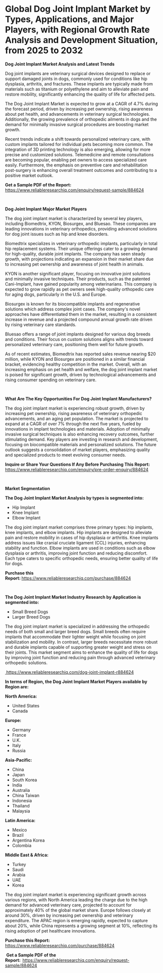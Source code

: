 <p><h1>Global Dog Joint Implant Market by Types, Applications, and Major Players, with Regional Growth Rate Analysis and Development Situation, from 2025 to 2032</h1></p><p><strong>Dog Joint Implant Market Analysis and Latest Trends</strong></p>
<p><p>Dog joint implants are veterinary surgical devices designed to replace or support damaged joints in dogs, commonly used for conditions like hip dysplasia, arthritis, and fractures. These implants are typically made from materials such as titanium or polyethylene and aim to alleviate pain and restore mobility, significantly enhancing the quality of life for affected pets.</p><p>The Dog Joint Implant Market is expected to grow at a CAGR of 4.7% during the forecast period, driven by increasing pet ownership, rising awareness about pet health, and advancements in veterinary surgical technologies. Additionally, the growing prevalence of orthopedic ailments in dogs and the demand for minimally invasive surgical procedures are boosting market growth. </p><p>Recent trends indicate a shift towards personalized veterinary care, with custom implants tailored for individual pets becoming more common. The integration of 3D printing technology is also emerging, allowing for more precise and customized solutions. Telemedicine and remote consultations are becoming popular, enabling pet owners to access specialized care easily. Furthermore, the emphasis on preventive care and rehabilitation post-surgery is enhancing overall treatment outcomes and contributing to a positive market outlook.</p></p>
<p><strong>Get a Sample PDF of the Report:&nbsp;</strong> <a href="https://www.reliableresearchiq.com/enquiry/request-sample/884624?utm_campaign=3130&utm_medium=2&utm_source=Github&utm_content=ia&utm_term=14042025&utm_id=dog-joint-implant">https://www.reliableresearchiq.com/enquiry/request-sample/884624</a></p>
<p>&nbsp;</p>
<p><strong>Dog Joint Implant Major Market Players</strong></p>
<p><p>The dog joint implant market is characterized by several key players, including Biomedtrix, KYON, Biosurgex, and Bluesao. These companies are leading innovations in veterinary orthopedics, providing advanced solutions for dog joint issues such as hip and knee disorders.</p><p>Biomedtrix specializes in veterinary orthopedic implants, particularly in total hip replacement systems. Their unique offerings cater to a growing demand for high-quality, durable joint implants. The company has seen steady growth, with projections indicating an expansion in their market share due to increasing pet ownership and awareness of joint health in animals.</p><p>KYON is another significant player, focusing on innovative joint solutions and minimally invasive techniques. Their products, such as the patented Cani-Implant, have gained popularity among veterinarians. This company is expected to grow rapidly as pet owners seek high-quality orthopedic care for aging dogs, particularly in the U.S. and Europe.</p><p>Biosurgex is known for its biocompatible implants and regenerative solutions which address complex joint cases. The company's novel approaches have differentiated them in the market, resulting in a consistent increase in revenue and a projected compound annual growth rate driven by rising veterinary care standards.</p><p>Bluesao offers a range of joint implants designed for various dog breeds and conditions. Their focus on custom solutions aligns with trends toward personalized veterinary care, positioning them well for future growth.</p><p>As of recent estimates, Biomedtrix has reported sales revenue nearing $20 million, while KYON and Biosurgex are positioned in a similar financial bracket, evidencing healthy competition in the market. Overall, with an increasing emphasis on pet health and welfare, the dog joint implant market is poised for significant growth, driven by technological advancements and rising consumer spending on veterinary care.</p></p>
<p>&nbsp;</p>
<p><strong>What Are The Key Opportunities For Dog Joint Implant Manufacturers?</strong></p>
<p><p>The dog joint implant market is experiencing robust growth, driven by increasing pet ownership, rising awareness of veterinary orthopedic advancements, and an aging pet population. The market is projected to expand at a CAGR of over 7% through the next five years, fueled by innovations in implant technologies and materials. Adoption of minimally invasive surgical techniques is also enhancing recovery outcomes, further stimulating demand. Key players are investing in research and development, focusing on biocompatible materials and personalized solutions. The future outlook suggests a consolidation of market players, emphasizing quality and specialized products to meet evolving consumer needs.</p></p>
<p><strong>Inquire or Share Your Questions If Any Before Purchasing This Report:</strong> <a href="https://www.reliableresearchiq.com/enquiry/pre-order-enquiry/884624?utm_campaign=3130&utm_medium=2&utm_source=Github&utm_content=ia&utm_term=14042025&utm_id=dog-joint-implant">https://www.reliableresearchiq.com/enquiry/pre-order-enquiry/884624</a></p>
<p>&nbsp;</p>
<p><strong>Market Segmentation</strong></p>
<p><strong>The Dog Joint Implant Market Analysis by types is segmented into:</strong></p>
<p><ul><li>Hip Implant</li><li>Knee Implant</li><li>Elbow Implant</li></ul></p>
<p><p>The dog joint implant market comprises three primary types: hip implants, knee implants, and elbow implants. Hip implants are designed to alleviate pain and restore mobility in cases of hip dysplasia or arthritis. Knee implants address issues like cranial cruciate ligament (CCL) injuries, enhancing stability and function. Elbow implants are used in conditions such as elbow dysplasia or arthritis, improving joint function and reducing discomfort. Each type caters to specific orthopedic needs, ensuring better quality of life for dogs.</p></p>
<p><strong>Purchase this Report:&nbsp;</strong><a href="https://www.reliableresearchiq.com/purchase/884624?utm_campaign=3130&utm_medium=2&utm_source=Github&utm_content=ia&utm_term=14042025&utm_id=dog-joint-implant">https://www.reliableresearchiq.com/purchase/884624</a></p>
<p>&nbsp;</p>
<p><strong>The Dog Joint Implant Market Industry Research by Application is segmented into:</strong></p>
<p><ul><li>Small Breed Dogs</li><li>Larger Breed Dogs</li></ul></p>
<p><p>The dog joint implant market is specialized in addressing the orthopedic needs of both small and larger breed dogs. Small breeds often require implants that accommodate their lighter weight while focusing on joint stabilization and mobility. In contrast, larger breeds necessitate more robust and durable implants capable of supporting greater weight and stress on their joints. This market segment aims to enhance the quality of life for dogs by improving joint function and reducing pain through advanced veterinary orthopedic solutions.</p></p>
<p><a href="https://www.reliableresearchiq.com/dog-joint-implant-r884624?utm_campaign=3130&utm_medium=2&utm_source=Github&utm_content=ia&utm_term=14042025&utm_id=dog-joint-implant">&nbsp;https://www.reliableresearchiq.com/dog-joint-implant-r884624</a></p>
<p><strong>In terms of Region, the Dog Joint Implant Market Players available by Region are:</strong></p>
<p>
    <p> <strong> North America: </strong>
        <ul>
            <li>United States</li>
            <li>Canada</li>
        </ul>
        </p> 
    <p> <strong> Europe: </strong>
        <ul>
            <li>Germany</li>
            <li>France</li>
            <li>U.K.</li>
            <li>Italy</li>
            <li>Russia</li>
        </ul>
        </p> 
    <p> <strong> Asia-Pacific: </strong>
        <ul>
            <li>China</li>
            <li>Japan</li>
            <li>South Korea</li>
            <li>India</li>
            <li>Australia</li>
            <li>China Taiwan</li>
            <li>Indonesia</li>
            <li>Thailand</li>
            <li>Malaysia</li>
        </ul>
        </p> 
    <p> <strong> Latin America: </strong>
        <ul>
            <li>Mexico</li>
            <li>Brazil</li>
            <li>Argentina Korea</li>
            <li>Colombia</li>
        </ul>
        </p> 
    <p> <strong> Middle East & Africa: </strong>
        <ul>
            <li>Turkey</li>
            <li>Saudi</li>
            <li>Arabia</li>
            <li>UAE</li>
            <li>Korea</li>
        </ul>
    </p>
    </p>
<p><p>The dog joint implant market is experiencing significant growth across various regions, with North America leading the charge due to the high demand for advanced veterinary care, projected to account for approximately 40% of the global market share. Europe follows closely at around 30%, driven by increasing pet ownership and veterinary expenditure. The APAC region is emerging rapidly, expected to capture about 20%, while China represents a growing segment at 10%, reflecting its rising adoption of pet healthcare innovations.</p></p>
<p><strong>Purchase this Report: </strong><a href="https://www.reliableresearchiq.com/purchase/884624?utm_campaign=3130&utm_medium=2&utm_source=Github&utm_content=ia&utm_term=14042025&utm_id=dog-joint-implant">https://www.reliableresearchiq.com/purchase/884624</a></p>
<p>&nbsp;<strong>Get a Sample PDF of the Report:&nbsp;&nbsp;</strong><a href="https://www.reliableresearchiq.com/enquiry/request-sample/884624?utm_campaign=3130&utm_medium=2&utm_source=Github&utm_content=ia&utm_term=14042025&utm_id=dog-joint-implant">https://www.reliableresearchiq.com/enquiry/request-sample/884624</a></p>
<p><strong></strong></p>
<p><p></p><p></p><p></p></p>